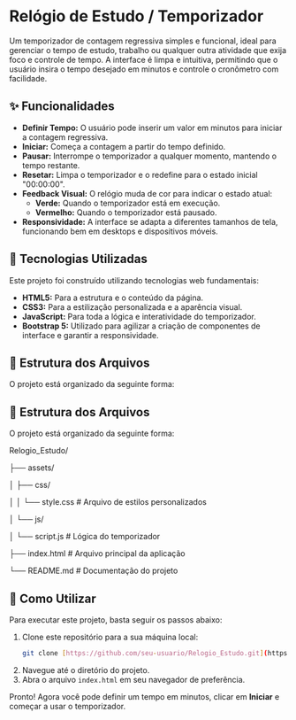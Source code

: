 # Relógio de Estudo / Temporizador

Um temporizador de contagem regressiva simples e funcional, ideal para gerenciar o tempo de estudo, trabalho ou qualquer outra atividade que exija foco e controle de tempo. A interface é limpa e intuitiva, permitindo que o usuário insira o tempo desejado em minutos e controle o cronômetro com facilidade.

## ✨ Funcionalidades

* **Definir Tempo:** O usuário pode inserir um valor em minutos para iniciar a contagem regressiva.
* **Iniciar:** Começa a contagem a partir do tempo definido.
* **Pausar:** Interrompe o temporizador a qualquer momento, mantendo o tempo restante.
* **Resetar:** Limpa o temporizador e o redefine para o estado inicial "00:00:00".
* **Feedback Visual:** O relógio muda de cor para indicar o estado atual:
    * **Verde:** Quando o temporizador está em execução.
    * **Vermelho:** Quando o temporizador está pausado.
* **Responsividade:** A interface se adapta a diferentes tamanhos de tela, funcionando bem em desktops e dispositivos móveis.

## 🚀 Tecnologias Utilizadas

Este projeto foi construído utilizando tecnologias web fundamentais:

* **HTML5:** Para a estrutura e o conteúdo da página.
* **CSS3:** Para a estilização personalizada e a aparência visual.
* **JavaScript:** Para toda a lógica e interatividade do temporizador.
* **Bootstrap 5:** Utilizado para agilizar a criação de componentes de interface e garantir a responsividade.

## 📂 Estrutura dos Arquivos

O projeto está organizado da seguinte forma:

## 📂 Estrutura dos Arquivos

O projeto está organizado da seguinte forma:

Relogio_Estudo/

├── assets/

│   ├── css/

│   │   └── style.css   # Arquivo de estilos personalizados

│   └── js/

│   └── script.js   # Lógica do temporizador

├── index.html          # Arquivo principal da aplicação

└── README.md           # Documentação do projeto

## 📄 Como Utilizar

Para executar este projeto, basta seguir os passos abaixo:

1.  Clone este repositório para a sua máquina local:
    ```bash
    git clone [https://github.com/seu-usuario/Relogio_Estudo.git](https://github.com/seu-usuario/Relogio_Estudo.git)
    ```
2.  Navegue até o diretório do projeto.
3.  Abra o arquivo `index.html` em seu navegador de preferência.

Pronto! Agora você pode definir um tempo em minutos, clicar em **Iniciar** e começar a usar o temporizador.
